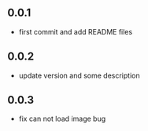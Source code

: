 ## 0.0.1

* first commit and add README files

## 0.0.2

* update version and some description

## 0.0.3

* fix can not load image bug
